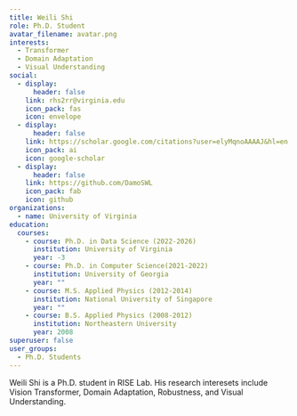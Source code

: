 ```yaml
---
title: Weili Shi
role: Ph.D. Student
avatar_filename: avatar.png
interests:
  - Transformer
  - Domain Adaptation
  - Visual Understanding
social:
  - display:
      header: false
    link: rhs2rr@virginia.edu
    icon_pack: fas
    icon: envelope
  - display:
      header: false
    link: https://scholar.google.com/citations?user=elyMqnoAAAAJ&hl=en
    icon_pack: ai
    icon: google-scholar
  - display:
      header: false
    link: https://github.com/DamoSWL
    icon_pack: fab
    icon: github
organizations:
  - name: University of Virginia
education:
  courses:
    - course: Ph.D. in Data Science (2022-2026)
      institution: University of Virginia
      year: -3
    - course: Ph.D. in Computer Science(2021-2022)
      institution: University of Georgia
      year: ""
    - course: M.S. Applied Physics (2012-2014)
      institution: National University of Singapore
      year: ""
    - course: B.S. Applied Physics (2008-2012)
      institution: Northeastern University
      year: 2008
superuser: false
user_groups:
  - Ph.D. Students
---
```

Weili Shi is a Ph.D. student in RISE Lab. His research interesets include Vision Transformer, Domain Adaptation, Robustness, and Visual Understanding.
